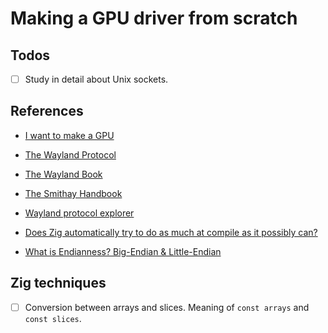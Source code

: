 # Making a GPU driver from scratch

## Todos

- [ ] Study in detail about Unix sockets.

## References

- [I want to make a GPU](https://www.youtube.com/playlist?list=PL980gcR1LE3IwpeihtCRVFK6maXqBb6AN)

- [The Wayland Protocol](https://wayland.freedesktop.org/docs/html/)

- [The Wayland Book](https://wayland-book.com/introduction.html)

- [The Smithay Handbook](https://smithay.github.io/book/intro.html)

- [Wayland protocol explorer](https://wayland.app/protocols/wayland)

- [Does Zig automatically try to do as much at compile as it possibly can?](https://www.reddit.com/r/Zig/comments/18ok5iv/does_zig_automatically_try_to_do_as_much_at/)

- [What is Endianness? Big-Endian & Little-Endian](https://www.geeksforgeeks.org/little-and-big-endian-mystery/)

## Zig techniques

- [ ] Conversion between arrays and slices. Meaning of `const arrays` and `const slices`.
